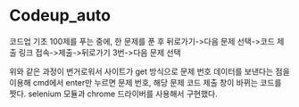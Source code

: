 # Codeup_auto
코드업 기초 100제를 푸는 중에, 한 문제를 푼 후 뒤로가기->다음 문제 선택->코드 제출 링크 접속->제출->뒤로가기 3번->다음 문제 선택

위와 같은 과정이 번거로워서 사이트가 get 방식으로 문제 번호 데이터를 보낸다는 점을 이용해 cmd에서 enter만 누르면 문제 번호, 해당 문제 코드 제출 창이 바뀌는 코드를 짯다.
selenium 모듈과 chrome 드라이버를 사용해서 구현했다.
